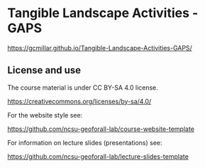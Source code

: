 # Tangible Landscape Activities - GAPS
https://gcmillar.github.io/Tangible-Landscape-Activities-GAPS/

License and use
---------------

The course material is under CC BY-SA 4.0 license.

https://creativecommons.org/licenses/by-sa/4.0/

For the website style see:

https://github.com/ncsu-geoforall-lab/course-website-template

For information on lecture slides (presentations) see:

https://github.com/ncsu-geoforall-lab/lecture-slides-template
